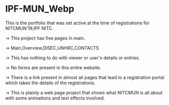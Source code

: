 # IPF-MUN_Webp
This is the portfolio that was set active at the time of registrations for NITCMUN'19,IPF NITC.

-> This project has five pages in main.

-> Main,Overview,DISEC,UNHRC,CONTACTS

-> This has nothing to do with viewer or user's details or entries.

-> No forms are present in this entire website.

-> There is a link present in almost all pages that lead to a registration portal which takes the details of the registrations.

-> This is plainly a web page project that shows what NITCMUN is all about with some animations and text effects involved.
